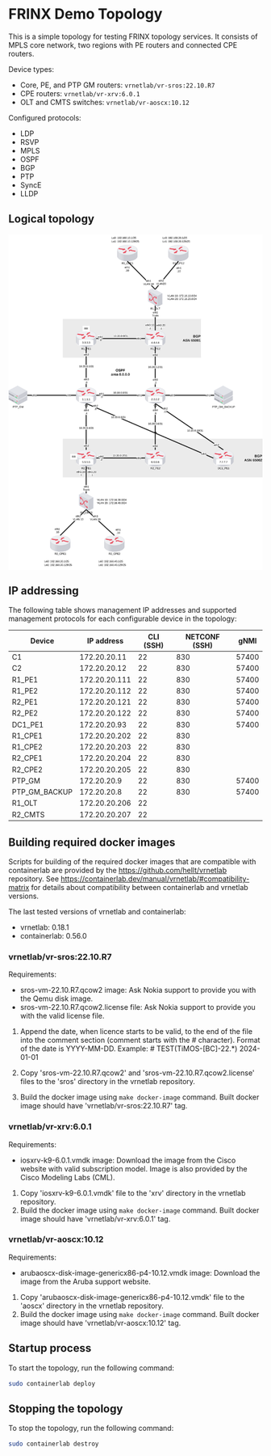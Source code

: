 # FRINX Demo Topology

This is a simple topology for testing FRINX topology services.
It consists of MPLS core network, two regions with PE routers and connected CPE routers.

Device types:
- Core, PE, and PTP GM routers: `vrnetlab/vr-sros:22.10.R7`
- CPE routers: `vrnetlab/vr-xrv:6.0.1`
- OLT and CMTS switches: `vrnetlab/vr-aoscx:10.12`

Configured protocols:
- LDP
- RSVP
- MPLS
- OSPF
- BGP
- PTP
- SyncE
- LLDP

## Logical topology

<div style="background-color: white; display: inline-block;">
    <img src="assets/demo_lab.svg" width="1024" alt="Demo lab"/>
</div>

## IP addressing

The following table shows management IP addresses and supported management protocols
for each configurable device in the topology:

| Device        | IP address    | CLI (SSH) | NETCONF (SSH) | gNMI  |
|---------------|---------------|-----------|---------------|-------|
| C1            | 172.20.20.11  | 22        | 830           | 57400 | 
| C2            | 172.20.20.12  | 22        | 830           | 57400 |
| R1_PE1        | 172.20.20.111 | 22        | 830           | 57400 |
| R1_PE2        | 172.20.20.112 | 22        | 830           | 57400 |
| R2_PE1        | 172.20.20.121 | 22        | 830           | 57400 |
| R2_PE2        | 172.20.20.122 | 22        | 830           | 57400 |
| DC1_PE1       | 172.20.20.93  | 22        | 830           | 57400 |
| R1_CPE1       | 172.20.20.202 | 22        | 830           |       |
| R1_CPE2       | 172.20.20.203 | 22        | 830           |       |
| R2_CPE1       | 172.20.20.204 | 22        | 830           |       |
| R2_CPE2       | 172.20.20.205 | 22        | 830           |       |
| PTP_GM        | 172.20.20.9   | 22        | 830           | 57400 |
| PTP_GM_BACKUP | 172.20.20.8   | 22        | 830           | 57400 |
| R1_OLT        | 172.20.20.206 | 22        |               |       |
| R2_CMTS       | 172.20.20.207 | 22        |               |       |

## Building required docker images

Scripts for building of the required docker images that are compatible with containerlab are provided
by the https://github.com/hellt/vrnetlab repository.
See https://containerlab.dev/manual/vrnetlab/#compatibility-matrix for details about compatibility between
containerlab and vrnetlab versions.

The last tested versions of vrnetlab and containerlab:
- vrnetlab: 0.18.1
- containerlab: 0.56.0

### vrnetlab/vr-sros:22.10.R7

Requirements:
- sros-vm-22.10.R7.qcow2 image: Ask Nokia support to provide you with the Qemu disk image.
- sros-vm-22.10.R7.qcow2.license file: Ask Nokia support to provide you with the valid license file.

1. Append the date, when licence starts to be valid, to the end of the file into the comment section
   (comment starts with the # character).
   Format of the date is YYYY-MM-DD.
   Example: # TEST(TiMOS-[BC]-22.*) 2024-01-01

2. Copy 'sros-vm-22.10.R7.qcow2' and 'sros-vm-22.10.R7.qcow2.license' files to the 'sros' directory
   in the vrnetlab repository.

3. Build the docker image using `make docker-image` command.
   Built docker image should have 'vrnetlab/vr-sros:22.10.R7' tag.

### vrnetlab/vr-xrv:6.0.1

Requirements:

- iosxrv-k9-6.0.1.vmdk image: Download the image from the Cisco website with valid subscription model.
  Image is also provided by the Cisco Modeling Labs (CML).

1. Copy 'iosxrv-k9-6.0.1.vmdk' file to the 'xrv' directory in the vrnetlab repository.
2. Build the docker image using `make docker-image` command. 
   Built docker image should have 'vrnetlab/vr-xrv:6.0.1' tag.

### vrnetlab/vr-aoscx:10.12

Requirements:

- arubaoscx-disk-image-genericx86-p4-10.12.vmdk image: Download the image from the Aruba support website.

1. Copy 'arubaoscx-disk-image-genericx86-p4-10.12.vmdk' file to the 'aoscx' directory in the vrnetlab repository.
2. Build the docker image using `make docker-image` command. 
   Built docker image should have 'vrnetlab/vr-aoscx:10.12' tag.

## Startup process

To start the topology, run the following command:

```bash
sudo containerlab deploy
```

## Stopping the topology

To stop the topology, run the following command:

```bash
sudo containerlab destroy
```
